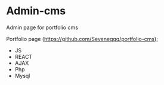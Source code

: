 # Admin-cms
Admin page for portfolio cms

Portfolio page (https://github.com/Seveneqqq/portfolio-cms);

- JS
- REACT
- AJAX
- Php
- Mysql
